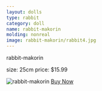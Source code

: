 ```yaml
---
layout: dolls
type: rabbit
category: doll
name: rabbit-makorin
molding: nonreal
image: rabbit-makorin/rabbit4.jpg
---
```


rabbit-makorin

size: 25cm
price: $15.99

![rabbit-makorin](http://ord.yahoo.co.jp/o/image/SIG=1223ht0nt/EXP=1396359713;_ylc=X3IDMgRmc3QDMARpZHgDMARvaWQDQU5kOUdjUmwyb1l4Qm9OVHlkR2ZBTjdDTzZOMDNJd3liOVRLSXdvQ0swZjI5bXNvNzZpMFBhd2hLVlU0aDc0BHADNDRHRzQ0R1Y0NEdPSU9PQnJPT0JoT09Ca09PQ2kuT0J2dy0tBHBvcwMxNjUEc2VjA3NodwRzbGsDcmk-/**http%3a//item.shopping.c.yimg.jp/i/k/patty_te-45)
     <a class="btn giga" href="{{site.baseurl}}/cart/">Buy Now</a>